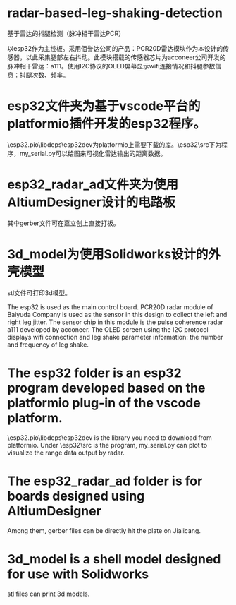 # radar-based-leg-shaking-detection
基于雷达的抖腿检测（脉冲相干雷达PCR）


以esp32作为主控板。采用佰誉达公司的产品：PCR20D雷达模块作为本设计的传感器，以此采集腿部左右抖动。此模块搭载的传感器芯片为acconeer公司开发的脉冲相干雷达：a111。使用I2C协议的OLED屏幕显示wifi连接情况和抖腿参数信息：抖腿次数、频率。
# esp32文件夹为基于vscode平台的platformio插件开发的esp32程序。
\esp32\.pio\libdeps\esp32dev为platformio上需要下载的库。\esp32\src下为程序，my_serial.py可以绘图来可视化雷达输出的距离数据。
# esp32_radar_ad文件夹为使用AltiumDesigner设计的电路板
其中gerber文件可在嘉立创上直接打板。
# 3d_model为使用Solidworks设计的外壳模型
stl文件可打印3d模型。





The esp32 is used as the main control board. PCR20D radar module of Baiyuda Company is used as the sensor in this design to collect the left and right leg jitter. The sensor chip in this module is the pulse coherence radar a111 developed by acconeer. The OLED screen using the I2C protocol displays wifi connection and leg shake parameter information: the number and frequency of leg shake.
 # The esp32 folder is an esp32 program developed based on the platformio plug-in of the vscode platform.
\esp32\.pio\libdeps\esp32dev is the library you need to download from platformio. Under \esp32\src is the program, my_serial.py can plot to visualize the range data output by radar.
 # The esp32_radar_ad folder is for boards designed using AltiumDesigner
Among them, gerber files can be directly hit the plate on Jialicang.
# 3d_model is a shell model designed for use with Solidworks
stl files can print 3d models.
